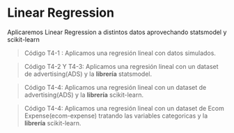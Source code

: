 # **Linear Regression**
Aplicaremos Linear Regression a distintos datos aprovechando statsmodel y scikit-learn 

> Código T4-1 : Aplicamos una regresión lineal con datos simulados. 

> Código T4-2 Y T4-3: Aplicamos una regresión lineal con un dataset de advertising(ADS) y la **librería** statsmodel. 

> Código T4-4: Aplicamos una regresión lineal con un dataset de advertising(ADS) y la **librería** scikit-learn. 

> Código T4-4: Aplicamos una regresión lineal con un dataset de Ecom Expense(ecom-expense) tratando las variables categoricas y la **librería** scikit-learn. 


